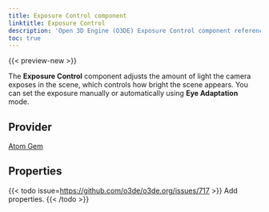 ```yaml
---
title: Exposure Control component
linktitle: Exposure Control
description: 'Open 3D Engine (O3DE) Exposure Control component reference.'
toc: true
---
```


{{< preview-new >}}

The **Exposure Control** component adjusts the amount of light the camera exposes in the scene, which controls how bright the scene appears. You can set the exposure manually or automatically using **Eye Adaptation** mode.


## Provider ##

[Atom Gem](/docs/user-guide/gems/reference/atom)


## Properties

{{< todo issue=https://github.com/o3de/o3de.org/issues/717 >}}
Add properties.
{{< /todo >}}